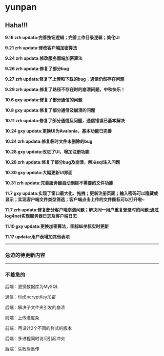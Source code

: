 # yunpan

## Haha!!!

**9.16 zrh updata:完善按钮逻辑；完善工作目录逻辑；美化UI**

**9.21 zrh updata:修改客户端加密算法**

**9.24 zrh updata:修改服务器端加密算法**

**9.26 zrh updata:修复了部分bug**

**9.27 zrh updata:修复了上传和下载的bug；通信仍然存在问题**

**9.29 zrh updata:修复了路径不存在时的崩溃问题，中秋快乐！**

**10.6 gxy updata:修复了部分通信的问题**

**10.8 gxy updata:修复了部分通信及崩溃的问题**

**10.11 zrh updata:修复了部分通信及问题，通信错误已基本解决**

**10.24 gxy updata:更换UI为Avalonia，基本功能已完善**

**10.24 zrh updata:修复临时文件未删除的bug**

**10.28 gxy updata:改进了UI，增加注册功能**

**10.28 zrh updata:修复了部分bug及崩溃，解决sql注入问题**

**10.30 gxy updata:大幅更新UI界面**

**10.31 zrh updata:完善服务器自动删除不需要的文件功能**

**11.7 gxy updata:实现了窗口最大化、拖拽；更新注册页面；输入密码可以隐藏或显示；实现客户端文件类型筛选；客户端点击上传的文件图标可以打开啦~**

**11.7 zrh updata:修复部分客户端崩溃问题；解决同一用户重复登录时的问题;通过log4net实现服务器日志及客户端日志**

**11.10 gxy updata:更换加密算法，图标纵坐标实时更新**

**11.17 updata:用户表增加其他表项**

---
### 急迫的待更新内容

---

### 不着急的

后端：更换数据库为MySQL

通信：fileEncryptKey加密

后端：解决子文件夹引发的崩溃

前端：上传进度条

前端：再设计2个不同的样式的版本

后端：多进程同时访问引起冲突

后端：失败后重传


